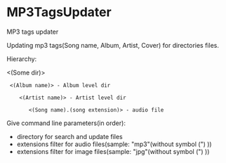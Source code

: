 # MP3TagsUpdater
MP3 tags updater

Updating mp3 tags(Song name, Album, Artist, Cover) for directories files.

Hierarchy:

  <(Some dir)>

     <(Album name)> - Album level dir
   
        <(Artist name)> - Artist level dir

           <(Song name).(song extension)> - audio file

Give command line parameters(in order):
  - directory for search and update files
  - extensions filter for audio files(sample: "mp3"(without symbol (") ))
  - extensions filter for image files(sample: "jpg"(without symbol (") ))

